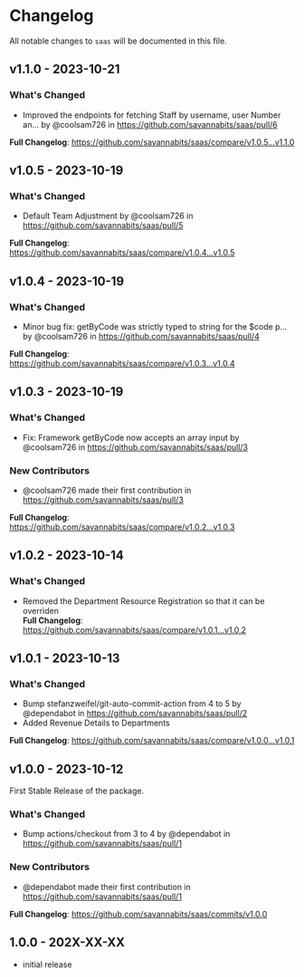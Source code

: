 # Changelog

All notable changes to `saas` will be documented in this file.

## v1.1.0 - 2023-10-21

### What's Changed

- Improved the endpoints for fetching Staff by username, user Number an… by @coolsam726 in https://github.com/savannabits/saas/pull/6

**Full Changelog**: https://github.com/savannabits/saas/compare/v1.0.5...v1.1.0

## v1.0.5 - 2023-10-19

### What's Changed

- Default Team Adjustment by @coolsam726 in https://github.com/savannabits/saas/pull/5

**Full Changelog**: https://github.com/savannabits/saas/compare/v1.0.4...v1.0.5

## v1.0.4 - 2023-10-19

### What's Changed

- Minor bug fix: getByCode was strictly typed to string for the $code p… by @coolsam726 in https://github.com/savannabits/saas/pull/4

**Full Changelog**: https://github.com/savannabits/saas/compare/v1.0.3...v1.0.4

## v1.0.3 - 2023-10-19

### What's Changed

- Fix: Framework getByCode now accepts an array input by @coolsam726 in https://github.com/savannabits/saas/pull/3

### New Contributors

- @coolsam726 made their first contribution in https://github.com/savannabits/saas/pull/3

**Full Changelog**: https://github.com/savannabits/saas/compare/v1.0.2...v1.0.3

## v1.0.2 - 2023-10-14

### What's Changed

- Removed the Department Resource Registration so that it can be overriden   
  **Full Changelog**: https://github.com/savannabits/saas/compare/v1.0.1...v1.0.2

## v1.0.1 - 2023-10-13

### What's Changed

- Bump stefanzweifel/git-auto-commit-action from 4 to 5 by @dependabot in https://github.com/savannabits/saas/pull/2
- Added Revenue Details to Departments

**Full Changelog**: https://github.com/savannabits/saas/compare/v1.0.0...v1.0.1

## v1.0.0 - 2023-10-12

First Stable Release of the package.

### What's Changed

- Bump actions/checkout from 3 to 4 by @dependabot in https://github.com/savannabits/saas/pull/1

### New Contributors

- @dependabot made their first contribution in https://github.com/savannabits/saas/pull/1

**Full Changelog**: https://github.com/savannabits/saas/commits/v1.0.0

## 1.0.0 - 202X-XX-XX

- initial release
